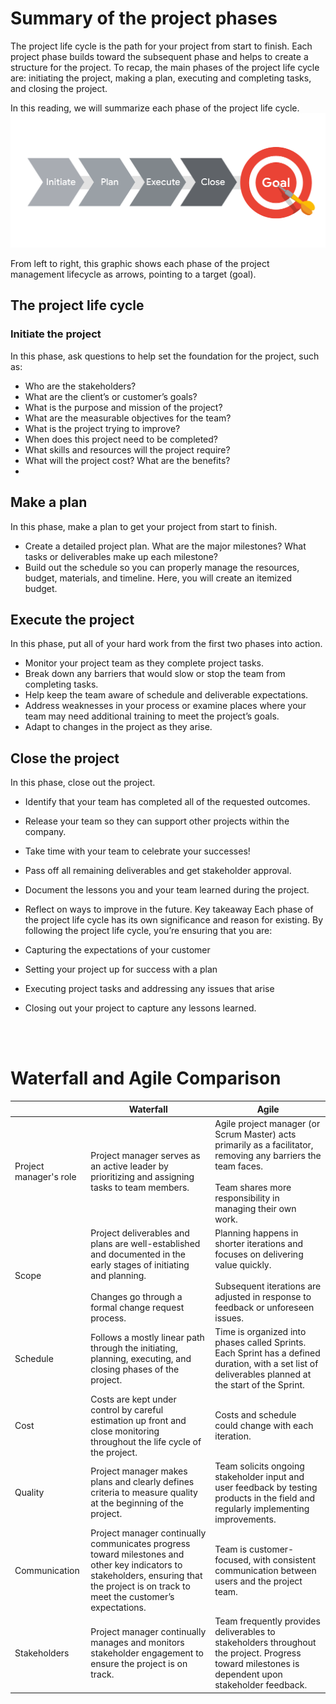 # Summary of the project phases
The project life cycle is the path for your project from start to finish. Each project phase builds toward the subsequent phase and helps to create a structure for the project. To recap, the main phases of the project life cycle are: initiating the project, making a plan, executing and completing tasks, and closing the project. 

In this reading, we will summarize each phase of the project life cycle. 
![project management life cycle, hit your target](pm04.png)

From left to right, this graphic shows each phase of the project management lifecycle as arrows, pointing to a target (goal).
## The project life cycle
### Initiate the project
In this phase, ask questions to help set the foundation for the project, such as:

* Who are the stakeholders?
* What are the client’s or customer’s goals?
* What is the purpose and mission of the project?
* What are the measurable objectives for the team?
* What is the project trying to improve? 
* When does this project need to be completed? 
* What skills and resources will the project require? 
* What will the project cost? What are the benefits?
* 
## Make a plan
In this phase, make a plan to get your project from start to finish. 

* Create a detailed project plan. What are the major milestones? What tasks or deliverables make up each milestone?  
* Build out the schedule so you can properly manage the resources, budget, materials, and timeline. Here, you will create an itemized budget.
## Execute the project
In this phase, put all of your hard work from the first two phases into action. 

* Monitor your project team as they complete project tasks. 
* Break down any barriers that would slow or stop the team from completing tasks. 
* Help keep the team aware of schedule and deliverable expectations.
* Address weaknesses in your process or examine places where your team may need additional training to meet the project’s goals.
* Adapt to changes in the project as they arise.
## Close the project
In this phase, close out the project.

* Identify that your team has completed all of the requested outcomes. 
* Release your team so they can support other projects within the company.
* Take time with your team to celebrate your successes! 
* Pass off all remaining deliverables and get stakeholder approval.
* Document the lessons you and your team learned during the project.
* Reflect on ways to improve in the future.
Key takeaway
Each phase of the project life cycle has its own significance and reason for existing. By following the project life cycle, you’re ensuring that you are: 

* Capturing the expectations of your customer
* Setting your project up for success with a plan
* Executing project tasks and addressing any issues that arise 
* Closing out your project to capture any lessons learned.

<br><br>

# Waterfall and Agile Comparison

|  | Waterfall | Agile      |
| ----------- | ----------- | ----------- |
| Project manager's role | Project manager serves as an active leader by prioritizing and assigning tasks to team members.| Agile project manager (or Scrum Master) acts primarily as a facilitator, removing any barriers the team faces. <br/> <br/>Team shares more responsibility in managing their own work.|
| Scope | Project deliverables and plans are well-established and documented in the early stages of initiating and planning. <br/><br/>Changes go through a formal change request process. | Planning happens in shorter iterations and focuses on delivering value quickly. <br/><br/>Subsequent iterations are adjusted in response to feedback or unforeseen issues. |
| Schedule | Follows a mostly linear path through the initiating, planning, executing, and closing phases of the project. | Time is organized into phases called Sprints. Each Sprint has a defined duration, with a set list of deliverables planned at the start of the Sprint. |
| Cost | Costs are kept under control by careful estimation up front and close monitoring throughout the life cycle of the project. | Costs and schedule could change with each iteration. |
| Quality | Project manager makes plans and clearly defines criteria to measure quality at the beginning of the project. | Team solicits ongoing stakeholder input and user feedback by testing products in the field and regularly implementing improvements. |
| Communication | Project manager continually communicates progress toward milestones and other key indicators to stakeholders, ensuring that the project is on track to meet the customer’s expectations. | Team is customer-focused, with consistent communication between users and the project team. |
| Stakeholders | Project manager continually manages and monitors stakeholder engagement to ensure the project is on track. | Team frequently provides deliverables to stakeholders throughout the project. Progress toward milestones is dependent upon stakeholder feedback. |